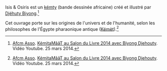 <!-- TITLE: Isis & Osiris -->
<!-- SUBTITLE: Présentation du kémty Isis & Osiris -->

Isis & Osiris est un [kémty](/ouvrage/kemty/kemty-kesako) (bande dessinée africaine) créé et illustré par [Djéhuty Biyong](/personnalite/homme/ecrivain/afrique/ouest/cameroun/djehuty-biyong).[^1]

Cet ouvrage porte sur les origines de l'univers et de l'humanité, selon les philosophes de l'Égypte pharaonique antique ([Kémèt](/geographie/empire/afrique/nord-est/kmt)).[^1]


[^1]: [Afcm Asso](https://www.youtube.com/channel/UCNsqyzDtr6PDtP-2hL8TBOQ). [KémitaMââT au Salon du Livre 2014 avec Biyong Djehouty](https://www.youtube.com/watch?v=5Kj776oO8xI). Vidéo Youtube. 25 mars 2014.